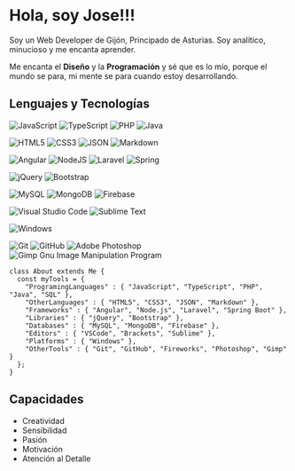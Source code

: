 # Hola, soy Jose!!!

Soy un Web Developer de Gijón, Principado de Asturias. Soy analítico, minucioso y me encanta aprender.

Me encanta el **Diseño** y la **Programación** y sé que es lo mío, porque el mundo se para, mi mente se para cuando estoy desarrollando.

## Lenguajes y Tecnologías

![JavaScript](https://img.shields.io/badge/javascript-%23323330.svg?style=for-the-badge&logo=javascript&logoColor=%23F7DF1E)
![TypeScript](https://img.shields.io/badge/typescript-%23007ACC.svg?style=for-the-badge&logo=typescript&logoColor=white)
![PHP](https://img.shields.io/badge/php-%23777BB4.svg?style=for-the-badge&logo=php&logoColor=white)
![Java](https://img.shields.io/badge/java-%23ED8B00.svg?style=for-the-badge&logo=java&logoColor=white)

![HTML5](https://img.shields.io/badge/html5-%23E34F26.svg?style=for-the-badge&logo=html5&logoColor=white)
![CSS3](https://img.shields.io/badge/css3-%231572B6.svg?style=for-the-badge&logo=css3&logoColor=white)
![JSON](https://camo.githubusercontent.com/7786728ecaff96d18374c3b3fa2e0288f0a829f48b7667a763692c7fea4d8a5e/68747470733a2f2f696d672e736869656c64732e696f2f62616467652f6a736f6e2d3545354335433f7374796c653d666c6174266c6f676f3d6a736f6e266c6f676f436f6c6f723d7768697465)
![Markdown](https://img.shields.io/badge/markdown-%23000000.svg?style=for-the-badge&logo=markdown&logoColor=white)

![Angular](https://img.shields.io/badge/angular-%23DD0031.svg?style=for-the-badge&logo=angular&logoColor=white)
![NodeJS](https://img.shields.io/badge/node.js-6DA55F?style=for-the-badge&logo=node.js&logoColor=white)
![Laravel](https://img.shields.io/badge/laravel-%23FF2D20.svg?style=for-the-badge&logo=laravel&logoColor=white)
![Spring](https://img.shields.io/badge/spring-%236DB33F.svg?style=for-the-badge&logo=spring&logoColor=white)

![jQuery](https://img.shields.io/badge/jquery-%230769AD.svg?style=for-the-badge&logo=jquery&logoColor=white)
![Bootstrap](https://img.shields.io/badge/bootstrap-%23563D7C.svg?style=for-the-badge&logo=bootstrap&logoColor=white)

![MySQL](https://img.shields.io/badge/mysql-%2300f.svg?style=for-the-badge&logo=mysql&logoColor=white)
![MongoDB](https://img.shields.io/badge/MongoDB-%234ea94b.svg?style=for-the-badge&logo=mongodb&logoColor=white)
![Firebase](https://img.shields.io/badge/firebase-%23039BE5.svg?style=for-the-badge&logo=firebase)

![Visual Studio Code](https://img.shields.io/badge/Visual%20Studio%20Code-0078d7.svg?style=for-the-badge&logo=visual-studio-code&logoColor=white)
![Sublime Text](https://img.shields.io/badge/sublime_text-%23575757.svg?style=for-the-badge&logo=sublime-text&logoColor=important)

![Windows](https://img.shields.io/badge/Windows-0078D6?style=for-the-badge&logo=windows&logoColor=white)

![Git](https://img.shields.io/badge/git-%23F05033.svg?style=for-the-badge&logo=git&logoColor=white)
![GitHub](https://img.shields.io/badge/github-%23121011.svg?style=for-the-badge&logo=github&logoColor=white)
![Adobe Photoshop](https://img.shields.io/badge/adobe%20photoshop-%2331A8FF.svg?style=for-the-badge&logo=adobe%20photoshop&logoColor=white)
![Gimp Gnu Image Manipulation Program](https://img.shields.io/badge/Gimp-657D8B?style=for-the-badge&logo=gimp&logoColor=FFFFFF)

~~~
class About extends Me { 
  const myTools = {  
    "ProgramingLanguages" : { "JavaScript", "TypeScript", "PHP", "Java", "SQL" },
    "OtherLanguages" : { "HTML5", "CSS3", "JSON", "Markdown" },
    "Frameworks" : { "Angular", "Node.js", "Laravel", "Spring Boot" },
    "Libraries" : { "jQuery", "Bootstrap" },
    "Databases" : { "MySQL", "MongoDB", "Firebase" },
    "Editors" : { "VSCode", "Brackets", "Sublime" },
    "Platforms" : { "Windows" },
    "OtherTools" : { "Git", "GitHub", "Fireworks", "Photoshop", "Gimp" }
  };
}
~~~

## Capacidades

* Creatividad
* Sensibilidad
* Pasión
* Motivación
* Atención al Detalle
